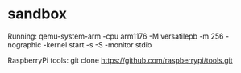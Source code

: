 # sandbox

Running:
qemu-system-arm -cpu arm1176 -M versatilepb -m 256 -nographic -kernel start -s -S -monitor stdio

RaspberryPi tools:
git clone https://github.com/raspberrypi/tools.git